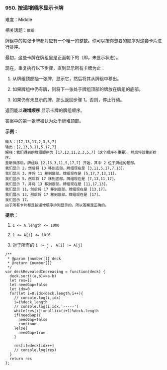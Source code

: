 ### 950. 按递增顺序显示卡牌

难度：Middle

相关话题：`数组`

牌组中的每张卡牌都对应有一个唯一的整数。你可以按你想要的顺序对这套卡片进行排序。



最初，这些卡牌在牌组里是正面朝下的（即，未显示状态）。



现在，重复执行以下步骤，直到显示所有卡牌为止：




1. 从牌组顶部抽一张牌，显示它，然后将其从牌组中移出。

2. 如果牌组中仍有牌，则将下一张处于牌组顶部的牌放在牌组的底部。

3. 如果仍有未显示的牌，那么返回步骤 1。否则，停止行动。





返回能以**递增顺序** 显示卡牌的牌组顺序。



答案中的第一张牌被认为处于牌堆顶部。







**示例：** 



```
输入：[17,13,11,2,3,5,7]
输出：[2,13,3,11,5,17,7]
解释：我们得到的牌组顺序为 [17,13,11,2,3,5,7]（这个顺序不重要），然后将其重新排序。
重新排序后，牌组以 [2,13,3,11,5,17,7] 开始，其中 2 位于牌组的顶部。
我们显示 2，然后将 13 移到底部。牌组现在是 [3,11,5,17,7,13]。
我们显示 3，并将 11 移到底部。牌组现在是 [5,17,7,13,11]。
我们显示 5，然后将 17 移到底部。牌组现在是 [7,13,11,17]。
我们显示 7，并将 13 移到底部。牌组现在是 [11,17,13]。
我们显示 11，然后将 17 移到底部。牌组现在是 [13,17]。
我们展示 13，然后将 17 移到底部。牌组现在是 [17]。
我们显示 17。
由于所有卡片都是按递增顺序排列显示的，所以答案是正确的。
```






**提示：** 




1.  `1 <= A.length <= 1000` 

2.  `1 <= A[i] <= 10^6` 

3. 对于所有的 `i != j` ， `A[i] != A[j]` 




```
/**
 * @param {number[]} deck
 * @return {number[]}
 */
var deckRevealedIncreasing = function(deck) {
  deck.sort((a,b)=>a-b)
  let res=[]
  let needGap=false
  let idx=0
  for(let i=0;idx<deck.length;i++){
    // console.log(i,idx)
    i=i%deck.length
    // console.log(i,idx,'-----')
    while(res[i]!=null)i=(i+1)%deck.length
    if(needGap){
      needGap=false
      continue
    }else{
      needGap=true
    }
    
    res[i]=deck[idx++]
    // console.log(res)
  }
  return res
};
```

